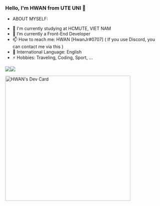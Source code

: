 ### Hello, I'm HWAN from  UTE UNI 👋

* ABOUT MYSELF:

- 🔭 I'm currently studying at HCMUTE, VIET NAM
- 🌱 I’m currently a Front-End Developer
- 📫 How to reach me: HWAN [HwanJr#0707] ( If you use Discord, you can contact me via this )
- 🔷 International Language: English
- ⚡ Hobbies: Traveling, Coding, Sport, ...

<img src="https://github-readme-stats.vercel.app/api?username=hlam812003&show_icons=true&theme=radical"><img src="https://github-readme-stats.vercel.app/api/top-langs/?username=hlam812003&layout=compact&theme=radical"> 

<a href="https://app.daily.dev/Hwan0801"><img src="https://api.daily.dev/devcards/d0a98df3f94f45a1b3d9a0d5e37fcf74.png?r=dyk" width="400" alt="HWAN's Dev Card"/></a>
